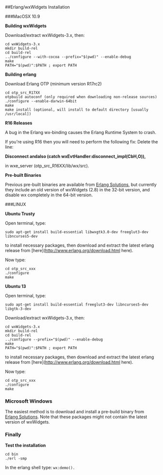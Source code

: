 ##Erlang/wxWidgets Installation


###MacOSX 10.9

**Building wxWidgets**

Download/extract wxWidgets-3.x, then:
<pre><code>cd wxWidgets-3.x
mkdir build-rel
cd build-rel
../configure --with-cocoa --prefix="$(pwd)" --enable-debug
make
PATH="$(pwd)":$PATH ; export PATH
</code></pre>

**Building erlang**

Download Erlang OTP (minimum version R17rc2)
<pre><code>cd otp_src_R17XX
otpbuild autoconf (only required when downloading non-release sources)
./configure --enable-darwin-64bit
make
make install (optional, will install to default directory [usually /usr/local])
</code></pre>

**R16 Releases**

A bug in the Erlang wx-binding causes the Erlang Runtime System to crash.

If you're using R16 then you will need to perform the following fix:
Delete the line:

**Disconnect andalso (catch wxEvtHandler:disconnect_impl(CbH,O)),**

in wxe_server (otp_src_R16XX/lib/wx/src).

**Pre-built Binaries**

Previous pre-built binaries are available from [Erlang Solutions](https://www.erlang-solutions.com/downloads/), but currently they include an old version of wxWidgets (2.8) in the 32-bit version, and disable wx completely in the 64-bit version. 


###LINUX

**Ubuntu Trusty**

Open terminal, type:

`sudo apt-get install build-essential libwxgtk3.0-dev freeglut3-dev libncurses5-dev`

to install necessary packages, then download and extract the latest erlang release from [here](http://www.erlang.org/download.html here).

Now type:
<pre><code>cd otp_src_xxx
./configure
make
</code></pre>

**Ubuntu 13**

Open terminal, type:

`sudo apt-get install build-essential freeglut3-dev libncurses5-dev libgtk-3-dev`

Download/extract wxWidgets-3.x, then:
<pre><code>cd wxWidgets-3.x
mkdir build-rel
cd build-rel
../configure --prefix="$(pwd)" --enable-debug
make
PATH="$(pwd)":$PATH ; export PATH
</code></pre>

to install necessary packages, then download and extract the latest erlang release from [here](http://www.erlang.org/download.html here).

Now type:

<pre><code>cd otp_src_xxx
./configure
make
</pre></code>


### Microsoft Windows

The easiest method is to download and install a pre-build binary from [Erlang Solutions](https://www.erlang-solutions.com/downloads/). Note that these packages might not contain the latest version of wxWidgets.


### Finally

**Test the installation**
<pre><code>cd bin
./erl -smp</pre></code>

In the erlang shell type:
`wx:demo().`

